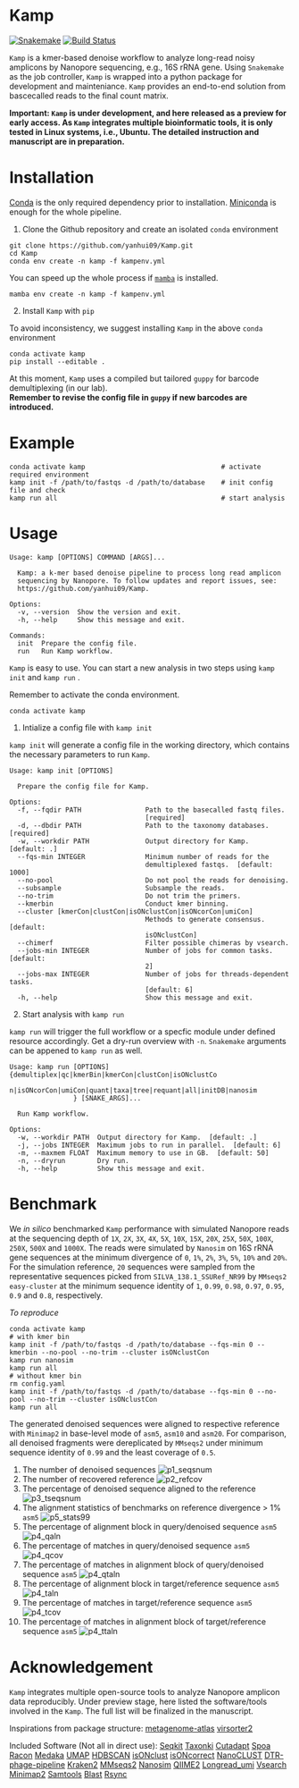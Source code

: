 # Kamp

[![Snakemake](https://img.shields.io/badge/snakemake-=7.8.5-brightgreen.svg)](https://snakemake.bitbucket.io)
[![Build Status](https://github.com/yanhui09/Kamp/actions/workflows/main.yml/badge.svg?branch=master)](https://github.com/yanhui09/Kamp/actions?query=branch%3Amaster+workflow%3ACI)

`Kamp` is a kmer-based denoise workflow to analyze long-read noisy amplicons by Nanopore sequencing, e.g., 16S rRNA gene.
Using `Snakemake` as the job controller, `Kamp` is wrapped into a python package for development and mainteniance.
`Kamp` provides an end-to-end solution from bascecalled reads to the final count matrix.

**Important: `Kamp` is under development, and here released as a preview for early access. 
As `Kamp` integrates multiple bioinformatic tools, it is only tested in Linux systems, i.e., Ubuntu.
The detailed instruction and manuscript are in preparation.**

# Installation
[Conda](https://docs.conda.io/projects/conda/en/latest/user-guide/install/index.html) is the only required dependency prior to installation.
[Miniconda](https://docs.conda.io/en/latest/miniconda.html) is enough for the whole pipeline. 

1. Clone the Github repository and create an isolated `conda` environment
```
git clone https://github.com/yanhui09/Kamp.git
cd Kamp
conda env create -n kamp -f kampenv.yml 
```
You can speed up the whole process if [`mamba`](https://github.com/mamba-org/mamba) is installed.
```
mamba env create -n kamp -f kampenv.yml 
```
2. Install `Kamp` with `pip`
      
To avoid inconsistency, we suggest installing `Kamp` in the above `conda` environment
```
conda activate kamp
pip install --editable .
```

At this moment, `Kamp` uses a compiled but tailored `guppy` for barcode demultiplexing (in our lab).<br>
**Remember to revise the config file in `guppy` if new barcodes are introduced.**

# Example
```
conda activate kamp                                  # activate required environment 
kamp init -f /path/to/fastqs -d /path/to/database    # init config file and check
kamp run all                                         # start analysis
```

# Usage

```
Usage: kamp [OPTIONS] COMMAND [ARGS]...

  Kamp: a k-mer based denoise pipeline to process long read amplicon
  sequencing by Nanopore. To follow updates and report issues, see:
  https://github.com/yanhui09/Kamp.

Options:
  -v, --version  Show the version and exit.
  -h, --help     Show this message and exit.

Commands:
  init  Prepare the config file.
  run   Run Kamp workflow.
```

`Kamp` is easy to use. You can start a new analysis in two steps using `kamp init` and `kamp run` . 

Remember to activate the conda environment.
```
conda activate kamp
```

1. Intialize a config file with `kamp init`

`kamp init` will generate a config file in the working directory, which contains the necessary parameters to run `Kamp`.

```
Usage: kamp init [OPTIONS]

  Prepare the config file for Kamp.

Options:
  -f, --fqdir PATH                Path to the basecalled fastq files.
                                  [required]
  -d, --dbdir PATH                Path to the taxonomy databases.  [required]
  -w, --workdir PATH              Output directory for Kamp.  [default: .]
  --fqs-min INTEGER               Minimum number of reads for the
                                  demultiplexed fastqs.  [default: 1000]
  --no-pool                       Do not pool the reads for denoising.
  --subsample                     Subsample the reads.
  --no-trim                       Do not trim the primers.
  --kmerbin                       Conduct kmer binning.
  --cluster [kmerCon|clustCon|isONclustCon|isONcorCon|umiCon]
                                  Methods to generate consensus.  [default:
                                  isONclustCon]
  --chimerf                       Filter possible chimeras by vsearch.
  --jobs-min INTEGER              Number of jobs for common tasks.  [default:
                                  2]
  --jobs-max INTEGER              Number of jobs for threads-dependent tasks.
                                  [default: 6]
  -h, --help                      Show this message and exit.
```

2. Start analysis with `kamp run`

`kamp run` will trigger the full workflow or a specfic module under defined resource accordingly.
Get a dry-run overview with `-n`. `Snakemake` arguments can be appened to `kamp run` as well.

```
Usage: kamp run [OPTIONS] {demultiplex|qc|kmerBin|kmerCon|clustCon|isONclustCo
                n|isONcorCon|umiCon|quant|taxa|tree|requant|all|initDB|nanosim
                } [SNAKE_ARGS]...

  Run Kamp workflow.

Options:
  -w, --workdir PATH  Output directory for Kamp.  [default: .]
  -j, --jobs INTEGER  Maximum jobs to run in parallel.  [default: 6]
  -m, --maxmem FLOAT  Maximum memory to use in GB.  [default: 50]
  -n, --dryrun        Dry run.
  -h, --help          Show this message and exit.
```

# Benchmark

We *in silico* benchmarked `Kamp` performance with simulated Nanopore reads at the sequencing depth 
of `1X`, `2X`, `3X`, `4X`, `5X`, `10X`, `15X`, `20X`, `25X`, `50X`, `100X`, `250X`, `500X` and `1000X`. The reads 
were simulated by `Nanosim` on 16S rRNA gene sequences at the minimum divergence of `0`, `1%`, `2%`, 
`3%`, `5%`, `10%` and `20%`. For the simulation reference, `20` sequences were sampled from the representative 
sequences picked from `SILVA_138.1_SSURef_NR99` by `MMseqs2 easy-cluster` at the minimum sequence identity
 of `1`, `0.99`, `0.98`, `0.97`, `0.95`, `0.9` and `0.8`, respectively. 

*To reproduce*
```
conda activate kamp
# with kmer bin 
kamp init -f /path/to/fastqs -d /path/to/database --fqs-min 0 --kmerbin --no-pool --no-trim --cluster isONclustCon
kamp run nanosim
kamp run all
# without kmer bin
rm config.yaml
kamp init -f /path/to/fastqs -d /path/to/database --fqs-min 0 --no-pool --no-trim --cluster isONclustCon
kamp run all
```

The generated denoised sequences were aligned to respective reference with `Minimap2` in base-level mode 
of `asm5`, `asm10` and `asm20`. For comparison, all denoised fragments were dereplicated by `MMseqs2` under
minimum sequence identity of `0.99` and the least coverage of `0.5`. 

1. The number of denoised sequences
   ![p1_seqsnum](docs/images/benchmark/p1_seqsnum.png)
2. The number of recovered reference
   ![p2_refcov](docs/images/benchmark/p2_refcov.png)
3. The percentage of denoised sequence aligned to the reference
   ![p3_tseqsnum](docs/images/benchmark/p3_tseqsnum.png)
4. The alignment statistics of benchmarks on reference divergence > 1% `asm5`
   ![p5_stats99](docs/images/benchmark/p5_stats99.png)
5. The percentage of alignment block in query/denoised sequence `asm5`
   ![p4_qaln](docs/images/benchmark/p4_qaln.png)
6. The percentage of matches in query/denoised sequence `asm5`
   ![p4_qcov](docs/images/benchmark/p4_qcov.png)
7. The percentage of matches in alignment block of query/denoised sequence `asm5`
   ![p4_qtaln](docs/images/benchmark/p4_qtaln.png)
8. The percentage of alignment block in target/reference sequence `asm5`
   ![p4_taln](docs/images/benchmark/p4_taln.png)
9. The percentage of matches in target/reference sequence `asm5`
   ![p4_tcov](docs/images/benchmark/p4_tcov.png)
10. The percentage of matches in alignment block of target/reference sequence `asm5`
    ![p4_ttaln](docs/images/benchmark/p4_ttaln.png)

# Acknowledgement

`Kamp` integrates multiple open-source tools to analyze Nanopore amplicon data reproducibly. 
Under preview stage, here listed the software/tools involved in the `Kamp`. The full list will 
be finalized in the manuscript. 

Inspirations from package structure:
[metagenome-atlas](https://github.com/metagenome-atlas/atlas)
[virsorter2](https://github.com/jiarong/VirSorter2)

Included Software (Not all in direct use):
[Seqkit](https://github.com/shenwei356/seqkit)
[Taxonki](https://github.com/shenwei356/taxonkit)
[Cutadapt](https://github.com/marcelm/cutadapt)
[Spoa](https://github.com/rvaser/spoa)
[Racon](https://github.com/isovic/racon)
[Medaka](https://github.com/nanoporetech/medaka)
[UMAP](https://github.com/lmcinnes/umap)
[HDBSCAN](https://github.com/scikit-learn-contrib/hdbscan)
[isONclust](https://github.com/ksahlin/isONclust)
[isONcorrect](https://github.com/ksahlin/isONcorrect)
[NanoCLUST](https://github.com/genomicsITER/NanoCLUST)
[DTR-phage-pipeline](https://github.com/nanoporetech/DTR-phage-pipeline)
[Kraken2](https://github.com/DerrickWood/kraken2)
[MMseqs2](https://github.com/soedinglab/MMseqs2)
[Nanosim](https://github.com/soedinglab/MMseqs2)
[QIIME2](https://qiime2.org/)
[Longread_umi](https://github.com/SorenKarst/longread_umi)
[Vsearch](https://github.com/torognes/vsearch)
[Minimap2](https://github.com/lh3/minimap2)
[Samtools](https://github.com/samtools/samtools)
[Blast](https://blast.ncbi.nlm.nih.gov/Blast.cgi?PAGE_TYPE=BlastDocs)
[Rsync](https://github.com/WayneD/rsync)
